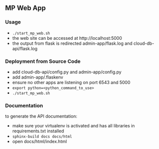 ## MP Web App
### Usage
- `./start_mp_web.sh`
- the web site can be accessed at http://localhost:5000
- the output from flask is redirected admin-app/flask.log and cloud-db-api/flask.log
### Deployment from Source Code
- add cloud-db-api/config.py and admin-app/config.py
- add admin-app/.flaskenv
- ensure no other apps are listening on port 6543 and 5000
- `export python=<python_command_to_use>`
- `./start_mp_web.sh`
### Documentation
to generate the API documentation: 
- make sure your virtualenv is activated and has all libraries in requirements.txt installed
- `sphinx-build docs docs/html`
- open docs/html/index.html